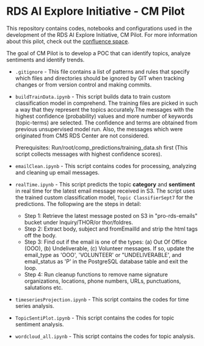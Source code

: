 # RDS AI Explore Initiative - CM Pilot
This repository contains codes, notebooks and configurations used in the development of the RDS AI Explore Initiative, CM Pilot. For more information about this pilot, check out the [confluence space](https://confluenceent.cms.gov/display/APP/CM+Pilot).

The goal of CM Pilot is to develop a POC that can identify topics, analyze sentiments and identify trends.

- `.gitignore` - This file contains a list of patterns and rules that specify which files and directories should be ignored by GIT when tracking changes or from version control and making commits.

- `buildTrainData.ipynb` - This script builds data to train custom classification model in comprehend. The training files are picked in such a way that they represent the topics accurately.The messages with the highest confidence (probability) values and more number of keywords (topic-terms) are selected. The confidence and terms are obtained from previous unsupervised model run. Also, the messages which were originated from CMS RDS Center are not considered.

    Prerequisites: Run/root/comp_predictions/training_data.sh first (This script collects messages with highest confidence scores).

- `emailClean.ipynb` - This script contains codes for processing, analyzing and cleaning up email messages.

- `realTime.ipynb` - This script predicts the topic **category** and **sentiment** in real time for the latest email message received in S3. The script uses the trained custom classification model, `Topic ClassifierSept7` for the predictions.
The follopwing are the steps in detail:
    - Step 1: Retrieve the latest message posted on S3 in "pro-rds-emails" bucket under Inquiry/THOR/or thor/foldres.
    - Step 2: Extract body, subject and fromEmailId and strip the html tags off the body.
    - Step 3: Find out if the email is one of the types: 
        (a) Out Of Office (OOO),
        (b) Undeliverable,
        (c) Volunteer messages.
    If so, update the email_type as 'OOO', 'VOLUNTEER' or "UNDELIVERABLE', and email_status as 'P' in the PostgreSQL database table and exit the loop.
    - Step 4: Run cleanup functions to remove name signature organizations, locations, phone numbers, URLs, punctuations, salutations etc.

- `timeseriesProjection.ipynb` - This script contains the codes for time series analysis.

- `TopicSentiPlot.ipynb` - This script contains the codes for topic sentiment analysis.

- `wordcloud_all.ipynb` - This script contains the codes for topic analysis.